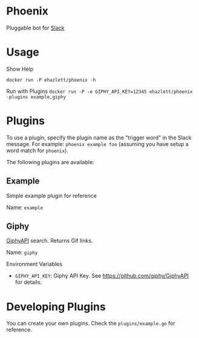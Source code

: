 # Phoenix
Pluggable bot for [Slack](http://slack.com)

# Usage

Show Help

`docker run -P ehazlett/phoenix -h`

Run with Plugins
`docker run -P -e GIPHY_API_KEY=12345 ehazlett/phoenix -plugins example,giphy`

# Plugins
To use a plugin, specify the plugin name as the "trigger word" in the Slack message.  For example: `phoenix example foo` (assuming you have setup a word match for `phoenix`).

The following plugins are available:

## Example
Simple example plugin for reference

Name: `example`

## Giphy
[GiphyAPI](https://github.com/giphy/GiphyAPI) search.  Returns Gif links.

Name: `giphy`

Environment Variables

* `GIPHY_API_KEY`: Giphy API Key.  See https://github.com/giphy/GiphyAPI for details.

# Developing Plugins
You can create your own plugins.  Check the `plugins/example.go` for reference.
